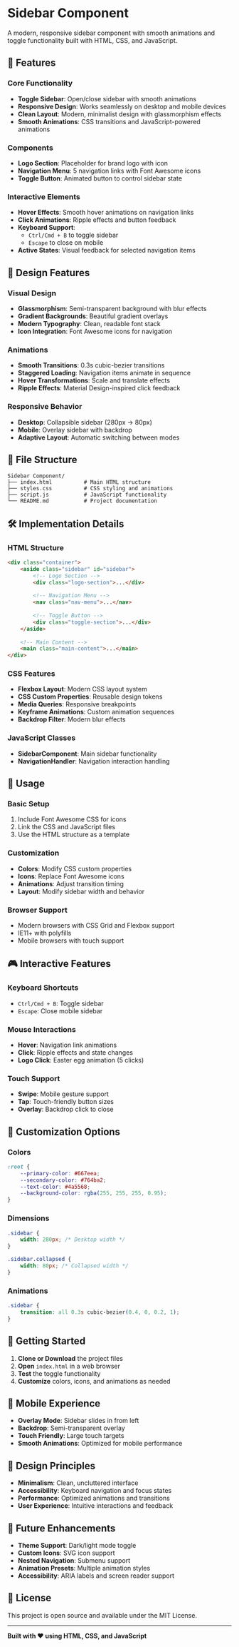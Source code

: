 # Sidebar Component

A modern, responsive sidebar component with smooth animations and toggle functionality built with HTML, CSS, and JavaScript.

## 🚀 Features

### Core Functionality
- **Toggle Sidebar**: Open/close sidebar with smooth animations
- **Responsive Design**: Works seamlessly on desktop and mobile devices
- **Clean Layout**: Modern, minimalist design with glassmorphism effects
- **Smooth Animations**: CSS transitions and JavaScript-powered animations

### Components
- **Logo Section**: Placeholder for brand logo with icon
- **Navigation Menu**: 5 navigation links with Font Awesome icons
- **Toggle Button**: Animated button to control sidebar state

### Interactive Elements
- **Hover Effects**: Smooth hover animations on navigation links
- **Click Animations**: Ripple effects and button feedback
- **Keyboard Support**: 
  - `Ctrl/Cmd + B` to toggle sidebar
  - `Escape` to close on mobile
- **Active States**: Visual feedback for selected navigation items

## 🎨 Design Features

### Visual Design
- **Glassmorphism**: Semi-transparent background with blur effects
- **Gradient Backgrounds**: Beautiful gradient overlays
- **Modern Typography**: Clean, readable font stack
- **Icon Integration**: Font Awesome icons for navigation

### Animations
- **Smooth Transitions**: 0.3s cubic-bezier transitions
- **Staggered Loading**: Navigation items animate in sequence
- **Hover Transformations**: Scale and translate effects
- **Ripple Effects**: Material Design-inspired click feedback

### Responsive Behavior
- **Desktop**: Collapsible sidebar (280px → 80px)
- **Mobile**: Overlay sidebar with backdrop
- **Adaptive Layout**: Automatic switching between modes

## 📁 File Structure

```
Sidebar Component/
├── index.html          # Main HTML structure
├── styles.css          # CSS styling and animations
├── script.js           # JavaScript functionality
└── README.md           # Project documentation
```

## 🛠️ Implementation Details

### HTML Structure
```html
<div class="container">
    <aside class="sidebar" id="sidebar">
        <!-- Logo Section -->
        <div class="logo-section">...</div>
        
        <!-- Navigation Menu -->
        <nav class="nav-menu">...</nav>
        
        <!-- Toggle Button -->
        <div class="toggle-section">...</div>
    </aside>
    
    <!-- Main Content -->
    <main class="main-content">...</main>
</div>
```

### CSS Features
- **Flexbox Layout**: Modern CSS layout system
- **CSS Custom Properties**: Reusable design tokens
- **Media Queries**: Responsive breakpoints
- **Keyframe Animations**: Custom animation sequences
- **Backdrop Filter**: Modern blur effects

### JavaScript Classes
- **SidebarComponent**: Main sidebar functionality
- **NavigationHandler**: Navigation interaction handling

## 🎯 Usage

### Basic Setup
1. Include Font Awesome CSS for icons
2. Link the CSS and JavaScript files
3. Use the HTML structure as a template

### Customization
- **Colors**: Modify CSS custom properties
- **Icons**: Replace Font Awesome icons
- **Animations**: Adjust transition timing
- **Layout**: Modify sidebar width and behavior

### Browser Support
- Modern browsers with CSS Grid and Flexbox support
- IE11+ with polyfills
- Mobile browsers with touch support

## 🎮 Interactive Features

### Keyboard Shortcuts
- `Ctrl/Cmd + B`: Toggle sidebar
- `Escape`: Close mobile sidebar

### Mouse Interactions
- **Hover**: Navigation link animations
- **Click**: Ripple effects and state changes
- **Logo Click**: Easter egg animation (5 clicks)

### Touch Support
- **Swipe**: Mobile gesture support
- **Tap**: Touch-friendly button sizes
- **Overlay**: Backdrop click to close

## 🔧 Customization Options

### Colors
```css
:root {
    --primary-color: #667eea;
    --secondary-color: #764ba2;
    --text-color: #4a5568;
    --background-color: rgba(255, 255, 255, 0.95);
}
```

### Dimensions
```css
.sidebar {
    width: 280px; /* Desktop width */
}

.sidebar.collapsed {
    width: 80px; /* Collapsed width */
}
```

### Animations
```css
.sidebar {
    transition: all 0.3s cubic-bezier(0.4, 0, 0.2, 1);
}
```

## 🚀 Getting Started

1. **Clone or Download** the project files
2. **Open** `index.html` in a web browser
3. **Test** the toggle functionality
4. **Customize** colors, icons, and animations as needed

## 📱 Mobile Experience

- **Overlay Mode**: Sidebar slides in from left
- **Backdrop**: Semi-transparent overlay
- **Touch Friendly**: Large touch targets
- **Smooth Animations**: Optimized for mobile performance

## 🎨 Design Principles

- **Minimalism**: Clean, uncluttered interface
- **Accessibility**: Keyboard navigation and focus states
- **Performance**: Optimized animations and transitions
- **User Experience**: Intuitive interactions and feedback

## 🔮 Future Enhancements

- **Theme Support**: Dark/light mode toggle
- **Custom Icons**: SVG icon support
- **Nested Navigation**: Submenu support
- **Animation Presets**: Multiple animation styles
- **Accessibility**: ARIA labels and screen reader support

## 📄 License

This project is open source and available under the MIT License.

---

**Built with ❤️ using HTML, CSS, and JavaScript** 